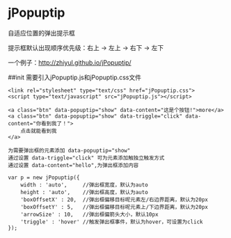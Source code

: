 jPopuptip
=========

自适应位置的弹出提示框

提示框默认出现顺序优先级：右上 -> 左上 -> 右下 -> 左下

一个例子：http://zhiyul.github.io/jPopuptip/

##init
	需要引入jPopuptip.js和jPopuptip.css文件

	<link rel="stylesheet" type="text/css" href="jPopuptip.css">
	<script type="text/javascript" src="jPopuptip.js"></script>

	<a class="btn" data-popuptip="show" data-content="这是个按钮!">more</a>
    <a class="btn" data-popuptip="show" data-triggle="click" data-content="你看到我了！">
		点击就能看到我
	</a>

	为需要弹出框的元素添加 data-popuptip="show"
	通过设置 data-triggle="click" 可为元素添加触独立触发方式
	通过设置 data-content="hello",为弹出框添加内容

    var p = new jPopuptip({
		width : 'auto',		//弹出框宽度，默认为auto
		height : 'auto',	//弹出框高度，默认为auto
        'boxOffsetX' : 20,	//弹出框偏移目标呢元素左/右边界距离，默认为20px
        'boxOffsetY' : 5,	//弹出框偏移目标呢元素上/下边界距离，默认为20px
        'arrowSize' : 10,	//弹出框偏箭头大小，默认10px
        'triggle' : 'hover'	//触发弹出框事件，默认为hover，可设置为click
	});

